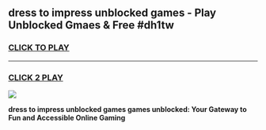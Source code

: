 
## dress to impress unblocked games - Play Unblocked Gmaes & Free #dh1tw
<h3>
<a href="https://news.freeplayer.one?title=dress_to_impress_unblocked_games&ref=24F">CLICK TO PLAY</a></h3>
<hr>

<h3>
<a href="https://news.freeplayer.one?title=dress_to_impress_unblocked_games&ref=24F">CLICK 2 PLAY</a>
  
</h3>

<a href="https://news.freeplayer.one?title=dress_to_impress_unblocked_games&ref=24F/"><img src="https://clearcache.store/games.png"></a>


**dress to impress unblocked games games unblocked: Your Gateway to Fun and Accessible Online Gaming**
